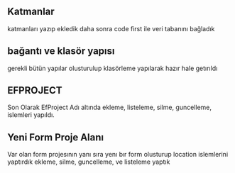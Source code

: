 ## **Katmanlar**
katmanları yazıp ekledik daha sonra code first ile veri tabanını bağladık
## **bağantı ve klasör yapısı**
gerekli bütün yapılar olusturulup klasörleme yapılarak hazır hale getırıldı
## **EFPROJECT**
Son Olarak EfProject Adı altında ekleme, listeleme, silme, guncelleme, islemleri yapıldı.
## **Yeni Form Proje Alanı**
Var olan form projesının yanı sıra yenı bır form olusturup location islemlerini yaptırdık ekleme, silme, guncelleme, ve listeleme yaptık
